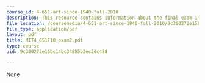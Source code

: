 ```yaml
---
course_id: 4-651-art-since-1940-fall-2010
description: This resource contains information about the final exam image study sheet.
file_location: /coursemedia/4-651-art-since-1940-fall-2010/9c300272e15bc14bc34855b2ec2dc488_MIT4_651F10_exam2.pdf
file_type: application/pdf
layout: pdf
title: MIT4_651F10_exam2.pdf
type: course
uid: 9c300272e15bc14bc34855b2ec2dc488

---
```

None